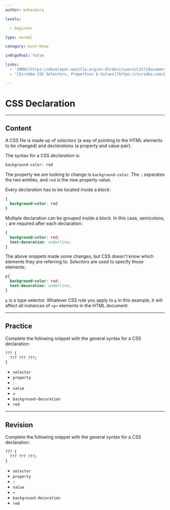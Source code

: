```yaml
---
author: mihaiberq

levels:

  - beginner

type: normal

category: must-know

inAlgoPool: false

links:
  - '[MDN](https://developer.mozilla.org/en-US/docs/Learn/CSS){documentation}'
  - '[Scrimba CSS Selectors, Properties & Values](https://scrimba.com/p/pWvwCg/cpKbvTV){website}'

---
```


# CSS Declaration

---
## Content

A CSS file is made up of *selectors* (a way of pointing to the HTML elements to be changed) and *declarations* (a property and value pair).

The syntax for a CSS *declaration* is:
```css
background-color: red
```
The property we are looking to change is `background-color`. The `:` separates the two entities, and `red` is the new property value.

Every *declaration* has to be located inside a *block*:
```css
{
  background-color: red
}
```
Multiple declaration can be grouped inside a block. In this case, semicolons, `;` are required after each declaration:
```css
{
  background-color: red;
  text-decoration: underline;
}
```
The above snippets made some changes, but CSS doesn't know which elements they are referring to. *Selectors* are used to specify those elements:
```css
p{
  background-color: red;
  text-decoration: underline;
}
```
`p` is a type selector. Whatever CSS rule you apply to `p` in this example, it will affect all instances of `<p>` elements in the HTML document.

---
## Practice

Complete the following snippet with the general syntax for a CSS declaration:
```css
??? {
  ??? ??? ???;
}
```

* `selector`
* `property`
* `:`
* `value`
* `=`
* `background-decoration`
* `red`

---
## Revision

Complete the following snippet with the general syntax for a CSS declaration:
```css
??? {
  ??? ??? ???;
}
```

* `selector`
* `property`
* `:`
* `value`
* `=`
* `background-decoration`
* `red`

